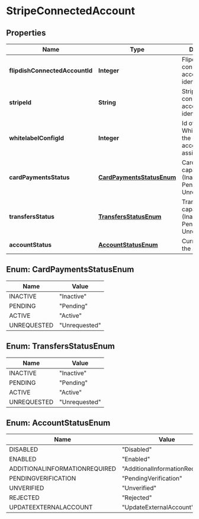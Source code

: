 
# StripeConnectedAccount

## Properties
Name | Type | Description | Notes
------------ | ------------- | ------------- | -------------
**flipdishConnectedAccountId** | **Integer** | Flipdish connected account identifier |  [optional]
**stripeId** | **String** | Stripe&#39;s own connected account identifier |  [optional]
**whitelabelConfigId** | **Integer** | Id of the WhitelabelConfig the connected account is assigned to |  [optional]
**cardPaymentsStatus** | [**CardPaymentsStatusEnum**](#CardPaymentsStatusEnum) | Card payments capability status (Inactive, Pending, Active, Unrequested) |  [optional]
**transfersStatus** | [**TransfersStatusEnum**](#TransfersStatusEnum) | Transfers capability status (Inactive, Pending, Active, Unrequested) |  [optional]
**accountStatus** | [**AccountStatusEnum**](#AccountStatusEnum) | Current status of the account |  [optional]


<a name="CardPaymentsStatusEnum"></a>
## Enum: CardPaymentsStatusEnum
Name | Value
---- | -----
INACTIVE | &quot;Inactive&quot;
PENDING | &quot;Pending&quot;
ACTIVE | &quot;Active&quot;
UNREQUESTED | &quot;Unrequested&quot;


<a name="TransfersStatusEnum"></a>
## Enum: TransfersStatusEnum
Name | Value
---- | -----
INACTIVE | &quot;Inactive&quot;
PENDING | &quot;Pending&quot;
ACTIVE | &quot;Active&quot;
UNREQUESTED | &quot;Unrequested&quot;


<a name="AccountStatusEnum"></a>
## Enum: AccountStatusEnum
Name | Value
---- | -----
DISABLED | &quot;Disabled&quot;
ENABLED | &quot;Enabled&quot;
ADDITIONALINFORMATIONREQUIRED | &quot;AdditionalInformationRequired&quot;
PENDINGVERIFICATION | &quot;PendingVerification&quot;
UNVERIFIED | &quot;Unverified&quot;
REJECTED | &quot;Rejected&quot;
UPDATEEXTERNALACCOUNT | &quot;UpdateExternalAccount&quot;



